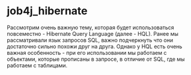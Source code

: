 # job4j_hibernate
Рассмотрим очень важную тему, которая будет использоваться повсеместно - Hibernate Query Language (далее - HQL). Ранее мы рассматривали язык запросов SQL, важно подчеркнуть что они достаточно сильно похожи друг на друга. Однако у HQL есть очень важная особенность - при его использовании мы работаем с объектами, которые прописаны в запросе, в отличие от SQL, где мы работаем с таблицами. 